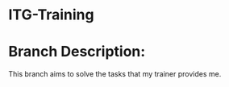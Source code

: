 # ITG-Training

# Branch Description:

This branch aims to solve the tasks that my trainer provides me.
